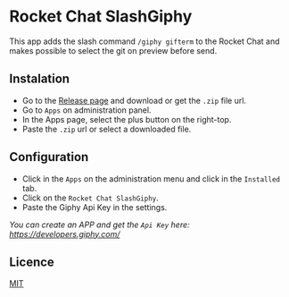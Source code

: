 # Rocket Chat SlashGiphy

This app adds the slash command `/giphy gifterm` to the Rocket Chat and makes possible to select the git on preview before send.

## Instalation

- Go to the [Release page](https://github.com/diegoos/rocket-chat-slash-giphy/releases) and download or get the `.zip` file url.
- Go to `Apps` on administration panel.
- In the Apps page, select the plus button on the right-top.
- Paste the `.zip` url or select a downloaded file.

## Configuration

- Click in the `Apps` on the administration menu and click in the `Installed` tab.
- Click on the `Rocket Chat SlashGiphy`.
- Paste the Giphy Api Key in the settings.

_You can create an APP and get the `Api Key` here: https://developers.giphy.com/_

## Licence

[MIT](https://github.com/diegoos/rocket-chat-slash-giphy/blob/master/LICENSE)
